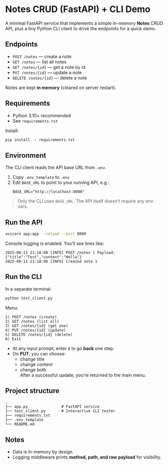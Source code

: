 # Notes CRUD (FastAPI) + CLI Demo

A minimal FastAPI service that implements a simple in-memory **Notes** CRUD API, plus a tiny Python CLI client to drive the endpoints for a quick demo.

## Endpoints

- `POST /notes` — create a note
- `GET /notes` — list all notes
- `GET /notes/{id}` — get a note by id
- `PUT /notes/{id}` — update a note
- `DELETE /notes/{id}` — delete a note

Notes are kept **in memory** (cleared on server restart).

## Requirements

- Python 3.10+ recommended
- See `requirements.txt`

Install:
```bash
pip install -r requirements.txt
```

## Environment

The CLI client reads the API base URL from `.env`.

1. Copy `.env_template` to `.env`
2. Edit `BASE_URL` to point to your running API, e.g.:
   ```
   BASE_URL="http://localhost:8000"
   ```

> Only the CLI uses `BASE_URL`. The API itself doesn’t require any env vars.

## Run the API

```bash
uvicorn app:app --reload --port 8000
```

Console logging is enabled. You’ll see lines like:
```
2025-08-11 21:18:08 [INFO] POST /notes | Payload: {"title":"Test","content":"Hello"}
2025-08-11 21:18:08 [INFO] Created note 1
```

## Run the CLI

In a separate terminal:

```bash
python test_client.py
```

Menu:
```
1) POST /notes (create)
2) GET /notes (list all)
3) GET /notes/{id} (get one)
4) PUT /notes/{id} (update)
5) DELETE /notes/{id} (delete)
0) Exit
```

- At any input prompt, enter `0` to go **back** one step.
- On **PUT**, you can choose:
  - change title
  - change content
  - change both  
  After a successful update, you’re returned to the main menu.

## Project structure

```
.
├── app.py               # FastAPI service
├── test_client.py       # Interactive CLI tester
├── requirements.txt
├── .env_template
└── README.md
```

## Notes

- Data is in-memory by design.
- Logging middleware prints **method, path, and raw payload** for visibility.
